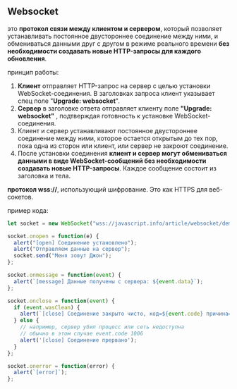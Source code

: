 <h2>Websocket</h2>

это **протокол связи между клиентом и сервером**, который позволяет устанавливать постоянное двустороннее соединение между ними, и обмениваться данными друг с другом в режиме реального времени **без необходимости создавать новые HTTP-запросы для каждого обновления**.  

принцип работы:
1. **Клиент** отправляет HTTP-запрос на сервер с целью установки WebSocket-соединения. В заголовках запроса клиент указывает спец поле "**Upgrade: websocket**".
2. **Сервер** в заголовке ответа отправляет клиенту поле **"Upgrade: websocket"** , подтверждая готовность к установке WebSocket-соединения.
3. Клиент и сервер устанавливают постоянное двустороннее соединение между ними, которое остается открытым до тех пор, пока одна из сторон или клиент, или сервер не закроют соединение.
4. После установки соединения **клиент и сервер могут обмениваться данными в виде WebSocket-сообщений без необходимости создавать новые HTTP-запросы**. Каждое сообщение состоит из заголовка и тела.

 **протокол wss://**, использующий шифрование. Это как HTTPS для веб-сокетов.  

пример кода:

```javascript
let socket = new WebSocket("wss://javascript.info/article/websocket/demo/hello");

socket.onopen = function(e) {
  alert("[open] Соединение установлено");
  alert("Отправляем данные на сервер");
  socket.send("Меня зовут Джон");
};

socket.onmessage = function(event) {
  alert(`[message] Данные получены с сервера: ${event.data}`);
};

socket.onclose = function(event) {
  if (event.wasClean) {
    alert(`[close] Соединение закрыто чисто, код=${event.code} причина=${event.reason}`);
  } else {
    // например, сервер убил процесс или сеть недоступна
    // обычно в этом случае event.code 1006
    alert('[close] Соединение прервано');
  }
};

socket.onerror = function(error) {
  alert(`[error]`);
};
```
